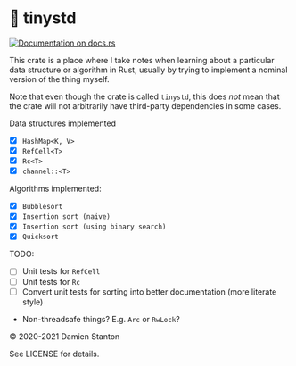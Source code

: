# 🤏 tinystd

[![Documentation on docs.rs][3]][Docs]

This crate is a place where I take notes when learning about a particular data structure or algorithm in Rust, usually
by trying to implement a nominal version of the thing myself. 

Note that even though the crate is called `tinystd`, this
does _not_ mean that the crate will not arbitrarily have third-party dependencies in some cases.

Data structures implemented

- [x] `HashMap<K, V>`
- [x] `RefCell<T>`
- [x] `Rc<T>`
- [x] `channel::<T>`

Algorithms implemented:

- [x] `Bubblesort`
- [x] `Insertion sort (naive)`
- [x] `Insertion sort (using binary search)`
- [x] `Quicksort`

TODO:

- [ ] Unit tests for `RefCell`
- [ ] Unit tests for `Rc`
- [ ] Convert unit tests for sorting into better documentation (more literate style)
- Non-threadsafe things? E.g. `Arc` or `RwLock`?

© 2020-2021 Damien Stanton

See LICENSE for details.

[1]: https://github.com/damienstanton/tinystd/workflows/CI/badge.svg
[3]: https://docs.rs/tinystd/badge.svg?version=0.1.0
[CI]: https://github.com/damienstanton/tinystd/actions
[Docs]: https://docs.rs/tinystd
